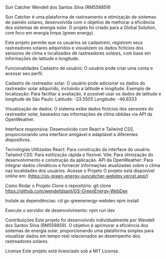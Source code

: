 Sun Catcher
Wendell dos Santos Silva (RM558859)

Sun Catcher é uma plataforma de rastreamento e otimização de sistemas de painéis solares, desenvolvida com o objetivo de melhorar a eficiência dos sistemas de energia solar. O projeto foi criado para a Global Solution, com foco em energia limpa (green energy).

Este projeto permite que os usuários se cadastrem, registrem seus rastreadores solares adquiridos e visualizem os dados fictícios dos sensores de clima e localizados de rastreadores solares, com base em informações de latitude e longitude.

Funcionalidades
Cadastro de usuário: O usuário pode criar uma conta e acessar seu perfil.

Cadastro de rastreador solar: O usuário pode adicionar os dados do rastreador solar adquirido, incluindo a latitude e longitude.
Exemplo de localização: Para facilitar a avaliação, é possível usar os dados de latitude e longitude de São Paulo:
Latitude: -23.5505
Longitude: -46.6333

Visualização de dados: O sistema exibe dados fictícios dos sensores do rastreador solar, baseados nas informações de clima obtidas via API da OpenWeather.

Interface responsiva: Desenvolvido com React e Tailwind CSS, proporcionando uma interface amigável e adaptável a diferentes dispositivos.

Tecnologias Utilizadas
React: Para construção da interface do usuário.
Tailwind CSS: Para estilização rápida e flexível.
Vite: Para otimização do desenvolvimento e construção da aplicação.
API da OpenWeather: Para integrar dados climáticos e fornecer informações atualizadas sobre o clima nas localidades dos usuários.
Acesse o Projeto
O projeto está disponível online em:
(https://gs-green-energy-suncatcher-webdev.vercel.app/)

Como Rodar o Projeto
Clone o repositório:
git clone https://github.com/wendelldsant/GS-GreenEnergy-WebDev

Instale as dependências:
cd gs-greenenergy-webdev
npm install

Execute o servidor de desenvolvimento:
npm run dev

Contribuições
Este projeto foi desenvolvido individualmente por Wendell dos Santos Silva (RM558859). O objetivo é aprimorar a eficiência dos sistemas de energia solar, proporcionando uma plataforma simples para visualizar dados em tempo real relacionados ao desempenho dos rastreadores solares.

License
Este projeto está licenciado sob a MIT License.

